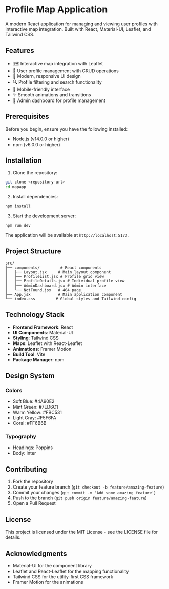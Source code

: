 # Profile Map Application

A modern React application for managing and viewing user profiles with interactive map integration. Built with React, Material-UI, Leaflet, and Tailwind CSS.

## Features

- 🗺️ Interactive map integration with Leaflet
- 👥 User profile management with CRUD operations
- 🎨 Modern, responsive UI design
- 🔍 Profile filtering and search functionality
- 📱 Mobile-friendly interface
- ✨ Smooth animations and transitions
- 🎯 Admin dashboard for profile management

## Prerequisites

Before you begin, ensure you have the following installed:
- Node.js (v14.0.0 or higher)
- npm (v6.0.0 or higher)

## Installation

1. Clone the repository:
```bash
git clone <repository-url>
cd mapapp
```

2. Install dependencies:
```bash
npm install
```

3. Start the development server:
```bash
npm run dev
```

The application will be available at `http://localhost:5173`.

## Project Structure

```
src/
├── components/         # React components
│   ├── Layout.jsx     # Main layout component
│   ├── ProfileList.jsx # Profile grid view
│   ├── ProfileDetails.jsx # Individual profile view
│   ├── AdminDashboard.jsx # Admin interface
│   └── NotFound.jsx   # 404 page
├── App.jsx            # Main application component
└── index.css         # Global styles and Tailwind config
```

## Technology Stack

- **Frontend Framework**: React
- **UI Components**: Material-UI
- **Styling**: Tailwind CSS
- **Maps**: Leaflet with React-Leaflet
- **Animations**: Framer Motion
- **Build Tool**: Vite
- **Package Manager**: npm

## Design System

### Colors
- Soft Blue: #4A90E2
- Mint Green: #7ED6C1
- Warm Yellow: #FBC531
- Light Gray: #F5F6FA
- Coral: #FF6B6B

### Typography
- Headings: Poppins
- Body: Inter

## Contributing

1. Fork the repository
2. Create your feature branch (`git checkout -b feature/amazing-feature`)
3. Commit your changes (`git commit -m 'Add some amazing feature'`)
4. Push to the branch (`git push origin feature/amazing-feature`)
5. Open a Pull Request

## License

This project is licensed under the MIT License - see the LICENSE file for details.

## Acknowledgments

- Material-UI for the component library
- Leaflet and React-Leaflet for the mapping functionality
- Tailwind CSS for the utility-first CSS framework
- Framer Motion for the animations
